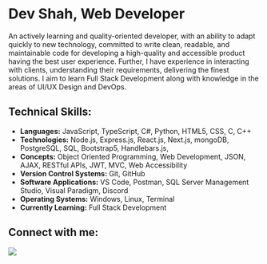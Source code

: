 <h1>Dev Shah, Web Developer</h1>
<p>
An actively learning and quality-oriented developer, with an ability to adapt quickly to new technology, committed to write clean, readable, and maintainable code for developing a high-quality and accessible product having the best user experience. Further, I have experience in interacting with clients, understanding their requirements, delivering the finest solutions. I aim to learn Full Stack Development along with knowledge in the areas of UI/UX Design and DevOps.
</p>
<h2>Technical Skills:</h2>
<ul>
  <li>
<strong>Languages:</strong> JavaScript, TypeScript, C#, Python, HTML5, CSS, C, C++
</li><li><strong>Technologies:</strong> Node.js, Express.js, React.js, Next.js, mongoDB, PostgreSQL, SQL, Bootstrap5, Handlebars.js, 
</li><li><strong>Concepts:</strong> Object Oriented Programming, Web Development, JSON, AJAX, RESTful APIs, JWT, MVC, Web Accessibility
</li><li><strong>Version Control Systems:</strong> Git, GitHub
</li><li><strong>Software Applications:</strong> VS Code, Postman, SQL Server Management Studio, Visual Paradigm, Discord
</li><li><strong>Operating Systems:</strong> Windows, Linux, Terminal
</li><li><strong>Currently Learning:</strong> Full Stack Development
</li></ul>

<h2>Connect with me:</h2>

<a href="https://linkedin.com/in/busycaesar" target="blank">
<img src="https://skillicons.dev/icons?i=linkedin" />
</a>
